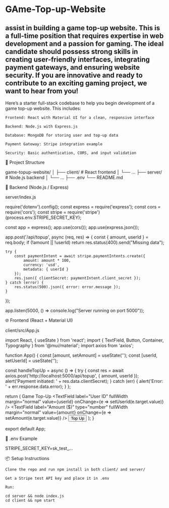 # GAme-Top-up-Website
 assist in building a game top-up website. This is a full-time position that requires expertise in web development and a passion for gaming. The ideal candidate should possess strong skills in creating user-friendly interfaces, integrating payment gateways, and ensuring website security. If you are innovative and ready to contribute to an exciting gaming project, we want to hear from you!
 --
Here’s a starter full-stack codebase to help you begin development of a game top-up website. This includes:

    Frontend: React with Material UI for a clean, responsive interface

    Backend: Node.js with Express.js

    Database: MongoDB for storing user and top-up data

    Payment Gateway: Stripe integration example

    Security: Basic authentication, CORS, and input validation

📁 Project Structure

game-topup-website/
│
├── client/              # React frontend
│   └── ...
├── server/              # Node.js backend
│   └── ...
├── .env
└── README.md

🧩 Backend (Node.js / Express)

server/index.js

require('dotenv').config();
const express = require('express');
const cors = require('cors');
const stripe = require('stripe')(process.env.STRIPE_SECRET_KEY);

const app = express();
app.use(cors());
app.use(express.json());

app.post('/api/topup', async (req, res) => {
    const { amount, userId } = req.body;
    if (!amount || !userId) return res.status(400).send("Missing data");

    try {
        const paymentIntent = await stripe.paymentIntents.create({
            amount: amount * 100,
            currency: 'usd',
            metadata: { userId }
        });
        res.json({ clientSecret: paymentIntent.client_secret });
    } catch (error) {
        res.status(500).json({ error: error.message });
    }
});

app.listen(5000, () => console.log("Server running on port 5000"));

🌐 Frontend (React + Material UI)

client/src/App.js

import React, { useState } from 'react';
import { TextField, Button, Container, Typography } from '@mui/material';
import axios from 'axios';

function App() {
  const [amount, setAmount] = useState('');
  const [userId, setUserId] = useState('');

  const handleTopUp = async () => {
    try {
      const res = await axios.post('http://localhost:5000/api/topup', { amount, userId });
      alert('Payment initiated: ' + res.data.clientSecret);
    } catch (err) {
      alert('Error: ' + err.response.data.error);
    }
  };

  return (
    <Container maxWidth="sm">
      <Typography variant="h4">Game Top-Up</Typography>
      <TextField label="User ID" fullWidth margin="normal" value={userId} onChange={e => setUserId(e.target.value)} />
      <TextField label="Amount ($)" type="number" fullWidth margin="normal" value={amount} onChange={e => setAmount(e.target.value)} />
      <Button variant="contained" color="primary" onClick={handleTopUp}>Top Up</Button>
    </Container>
  );
}

export default App;

🔐 .env Example

STRIPE_SECRET_KEY=sk_test_...

📦 Setup Instructions

    Clone the repo and run npm install in both client/ and server/

    Get a Stripe test API key and place it in .env

    Run:

    cd server && node index.js
    cd client && npm start

